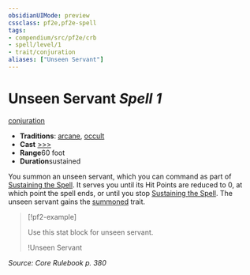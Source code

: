 ```yaml
---
obsidianUIMode: preview
cssclass: pf2e,pf2e-spell
tags:
- compendium/src/pf2e/crb
- spell/level/1
- trait/conjuration
aliases: ["Unseen Servant"]
---
```

# Unseen Servant *Spell 1*   
[conjuration](rules/traits/conjuration.md)  

- **Traditions**: [arcane](rules/traits/arcane.md), [occult](rules/traits/occult.md)
- **Cast** [>>>](rules/core-rulebook/chapter-9-playing-the-game.md#Actions "Three-Action") 
- **Range**60 foot
- **Duration**sustained

You summon an unseen servant, which you can command as part of [Sustaining the Spell](rules/actions/sustain-a-spell.md). It serves you until its Hit Points are reduced to 0, at which point the spell ends, or until you stop [Sustaining the Spell](rules/actions/sustain-a-spell.md). The unseen servant gains the [summoned](rules/traits/summoned.md) trait.

> [!pf2-example] 
> 
> Use this stat block for unseen servant.
> 
> !Unseen Servant
> 

*Source: Core Rulebook p. 380*
